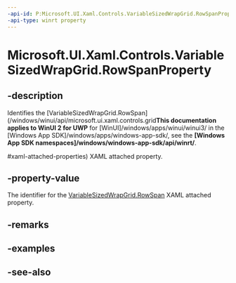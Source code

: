 ```yaml
---
-api-id: P:Microsoft.UI.Xaml.Controls.VariableSizedWrapGrid.RowSpanProperty
-api-type: winrt property
---
```


<!-- Property syntax
public Windows.UI.Xaml.DependencyProperty RowSpanProperty { get; }
-->

# Microsoft.UI.Xaml.Controls.VariableSizedWrapGrid.RowSpanProperty

## -description
Identifies the [VariableSizedWrapGrid.RowSpan](/windows/winui/api/microsoft.ui.xaml.controls.grid**This documentation applies to WinUI 2 for UWP** for [WinUI]/windows/apps/winui/winui3/ in the [Windows App SDK]/windows/apps/windows-app-sdk/, see the **[Windows App SDK namespaces]/windows/windows-app-sdk/api/winrt/**.

#xaml-attached-properties) XAML attached property.

## -property-value
The identifier for the [VariableSizedWrapGrid.RowSpan](/windows/winui/api/microsoft.ui.xaml.controls.grid#xaml-attached-properties) XAML attached property.

## -remarks

## -examples

## -see-also
